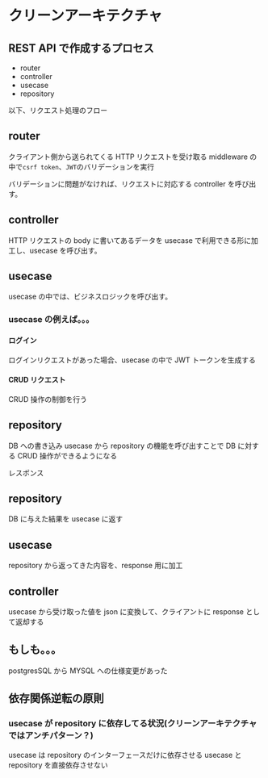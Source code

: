 # クリーンアーキテクチャ

## REST API で作成するプロセス

- router
- controller
- usecase
- repository

以下、リクエスト処理のフロー

## router

クライアント側から送られてくる HTTP リクエストを受け取る
middleware の中で`csrf token`、`JWT`のバリデーションを実行

バリデーションに問題がなければ、リクエストに対応する controller を呼び出す。

## controller

HTTP リクエストの body に書いてあるデータを usecase で利用できる形に加工し、usecase を呼び出す。

## usecase

usecase の中では、ビジネスロジックを呼び出す。

### usecase の例えば。。。

#### ログイン

ログインリクエストがあった場合、usecase の中で JWT トークンを生成する

#### CRUD リクエスト

CRUD 操作の制御を行う

## repository

DB への書き込み
usecase から repository の機能を呼び出すことで DB に対する CRUD 操作ができるようになる

レスポンス

## repository

DB に与えた結果を usecase に返す

## usecase

repository から返ってきた内容を、response 用に加工

## controller

usecase から受け取った値を json に変換して、クライアントに response として返却する

## もしも。。。

postgresSQL から MYSQL への仕様変更があった

## 依存関係逆転の原則

### usecase が repository に依存してる状況(クリーンアーキテクチャではアンチパターン？)

usecase は repository のインターフェースだけに依存させる
usecase と repository を直接依存させない
